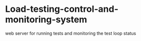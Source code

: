 # Load-testing-control-and-monitoring-system
web server for running tests and monitoring the test loop status


